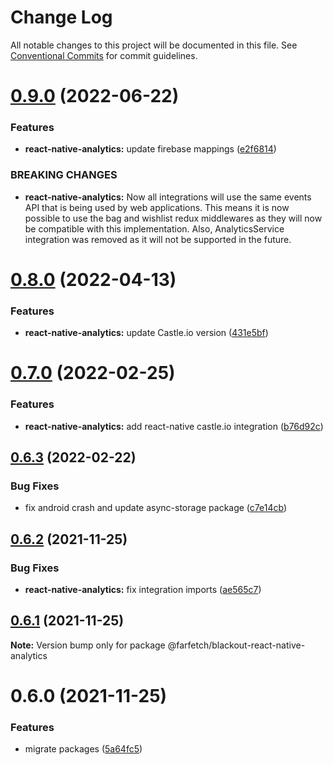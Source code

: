 # Change Log

All notable changes to this project will be documented in this file.
See [Conventional Commits](https://conventionalcommits.org) for commit guidelines.

# [0.9.0](https://github.com/Farfetch/blackout-react-native/compare/@farfetch/blackout-react-native-analytics@0.8.0...@farfetch/blackout-react-native-analytics@0.9.0) (2022-06-22)

### Features

- **react-native-analytics:** update firebase mappings ([e2f6814](https://github.com/Farfetch/blackout-react-native/commit/e2f68146a735ca9b3637c7d46e5dd85c7df99729))

### BREAKING CHANGES

- **react-native-analytics:** Now all integrations will use the same events API
  that is being used by web applications. This means it is now possible
  to use the bag and wishlist redux middlewares as they will
  now be compatible with this implementation.
  Also, AnalyticsService integration was removed as it
  will not be supported in the future.

# [0.8.0](https://github.com/Farfetch/blackout-react-native/compare/@farfetch/blackout-react-native-analytics@0.7.0...@farfetch/blackout-react-native-analytics@0.8.0) (2022-04-13)

### Features

- **react-native-analytics:** update Castle.io version ([431e5bf](https://github.com/Farfetch/blackout-react-native/commit/431e5bf7bb602edf8faa2763321fa4053dc9ec93))

# [0.7.0](https://github.com/Farfetch/blackout-react-native/compare/@farfetch/blackout-react-native-analytics@0.6.3...@farfetch/blackout-react-native-analytics@0.7.0) (2022-02-25)

### Features

- **react-native-analytics:** add react-native castle.io integration ([b76d92c](https://github.com/Farfetch/blackout-react-native/commit/b76d92c8fbb279860d96144766ac6d101aae6609))

## [0.6.3](https://github.com/Farfetch/blackout-react-native/compare/@farfetch/blackout-react-native-analytics@0.6.2...@farfetch/blackout-react-native-analytics@0.6.3) (2022-02-22)

### Bug Fixes

- fix android crash and update async-storage package ([c7e14cb](https://github.com/Farfetch/blackout-react-native/commit/c7e14cb0c3f881dc3149cd75398bfc48886e78c8))

## [0.6.2](https://github.com/Farfetch/blackout-react-native/compare/@farfetch/blackout-react-native-analytics@0.6.1...@farfetch/blackout-react-native-analytics@0.6.2) (2021-11-25)

### Bug Fixes

- **react-native-analytics:** fix integration imports ([ae565c7](https://github.com/Farfetch/blackout-react-native/commit/ae565c76ebe6e1441bc706672ce547b6ddbae670))

## [0.6.1](https://github.com/Farfetch/blackout-react-native/compare/@farfetch/blackout-react-native-analytics@0.6.0...@farfetch/blackout-react-native-analytics@0.6.1) (2021-11-25)

**Note:** Version bump only for package @farfetch/blackout-react-native-analytics

# 0.6.0 (2021-11-25)

### Features

- migrate packages ([5a64fc5](https://github.com/Farfetch/blackout-react-native/commit/5a64fc58cb5f9cbdf600100f1c6315fa30889845))
